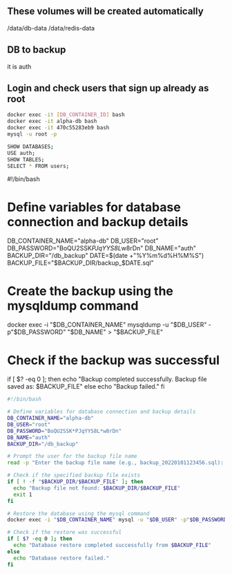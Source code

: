 ## These volumes will be created automatically
/data/db-data
/data/redis-data

## DB to backup
it is auth

## Login and check users that sign up already as root
```sh
docker exec -it [DB_CONTAINER_ID] bash
docker exec -it alpha-db bash
docker exec -it 470c55283eb9 bash
mysql -u root -p

SHOW DATABASES;
USE auth;
SHOW TABLES;
SELECT * FROM users;
```




#!/bin/bash

# Define variables for database connection and backup details
DB_CONTAINER_NAME="alpha-db"
DB_USER="root"
DB_PASSWORD="BoQU2SSK*PJqYYS8L*w8rDn"
DB_NAME="auth"
BACKUP_DIR="/db_backup"
DATE=$(date +"%Y%m%d%H%M%S")
BACKUP_FILE="$BACKUP_DIR/backup_$DATE.sql"

# Create the backup using the mysqldump command
docker exec -i "$DB_CONTAINER_NAME" mysqldump -u "$DB_USER" -p"$DB_PASSWORD" "$DB_NAME" > "$BACKUP_FILE"

# Check if the backup was successful
if [ $? -eq 0 ]; then
  echo "Backup completed successfully. Backup file saved as: $BACKUP_FILE"
else
  echo "Backup failed."
fi






```sh
#!/bin/bash

# Define variables for database connection and backup details
DB_CONTAINER_NAME="alpha-db"
DB_USER="root"
DB_PASSWORD="BoQU2SSK*PJqYYS8L*w8rDn"
DB_NAME="auth"
BACKUP_DIR="/db_backup"

# Prompt the user for the backup file name
read -p "Enter the backup file name (e.g., backup_20220101123456.sql): " BACKUP_FILE

# Check if the specified backup file exists
if [ ! -f "$BACKUP_DIR/$BACKUP_FILE" ]; then
  echo "Backup file not found: $BACKUP_DIR/$BACKUP_FILE"
  exit 1
fi

# Restore the database using the mysql command
docker exec -i "$DB_CONTAINER_NAME" mysql -u "$DB_USER" -p"$DB_PASSWORD" "$DB_NAME" < "$BACKUP_DIR/$BACKUP_FILE"

# Check if the restore was successful
if [ $? -eq 0 ]; then
  echo "Database restore completed successfully from $BACKUP_FILE"
else
  echo "Database restore failed."
fi

```
